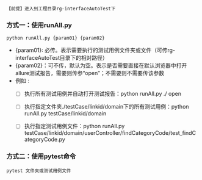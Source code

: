 `【前提】进入到工程目录rg-interfaceAutoTest下`
### 方式一：使用runAll.py

```
python runAll.py {param01} {param02}
```

*  {param01}: 必传。表示需要执行的测试用例文件夹或文件（可传rg-interfaceAutoTest目录下的相对路径）
*  {param02}：可不传，默认为空。表示是否需要直接在默认浏览器中打开allure测试报告，需要则传参“open”；不需要则不需要传该参数
*  例如 : 
    * [ ] 执行所有测试用例并自动打开测试报告：python runAll.py ./ open 
    * [ ] 执行指定文件夹./testCase/linkid/domain下的所有测试用例：python runAll.py testCase/linkid/domain
    * [ ] 执行指定测试用例文件：python runAll.py testCase/linkid/domain/userController/findCategoryCode/test_findCategoryCode.py


### 方式二：使用pytest命令
```
pytest 文件夹或测试用例文件
```
